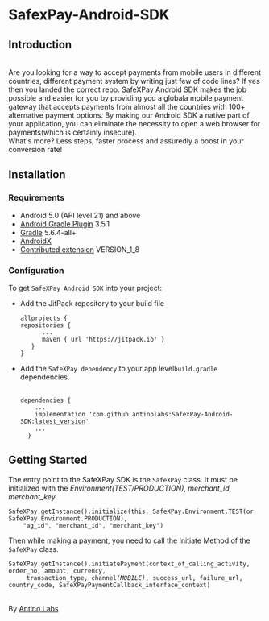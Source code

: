 # SafexPay-Android-SDK
<h2>Introduction</h2>
<br>Are you looking for a way to accept payments from mobile users in different countries, different payment system by writing just few of code lines? If yes then you landed the correct repo.
SafeXPay Android SDK makes the job possible and easier for you by providing you a globala mobile payment gateway that accepts payments from almost all the countries with 100+ alternative payment options.
By making our Android SDK a native part of your application, you can eliminate the necessity to open a web browser for payments(which is certainly insecure).
<br>What's more? Less steps, faster process and assuredly a boost in your conversion rate!
<h2>Installation</h2>
<h3>Requirements</h3>
<ul>
<li>Android 5.0 (API level 21) and above</li>
<li><a href="https://developer.android.com/studio/releases/gradle-plugin" rel="nofollow">Android Gradle Plugin</a> 3.5.1</li>
<li><a href="https://gradle.org/releases/" rel="nofollow">Gradle</a> 5.6.4-all+</li>
<li><a href="https://developer.android.com/jetpack/androidx/" rel="nofollow">AndroidX</a></li>
<li><a href="https://docs.gradle.org/current/userguide/java_plugin.html#sec:java-extension" rel="nofollow">Contributed extension</a> VERSION_1_8</li>
</ul>
<h3>Configuration</h3>
To get <code>SafeXPay Android SDK</code> into your project:<br>
<ul>
<li>Add the JitPack repository to your build file<br>
<pre><code>allprojects {
repositories {
      ...
      maven { url 'https://jitpack.io' }
   }
}</code></pre>
</li>
<li>Add the <code>SafeXPay dependency</code> to your app level<code>build.gradle</code> dependencies.<br><br>
<pre><code>dependencies {
    ...
    implementation 'com.github.antinolabs:SafexPay-Android-SDK:<a href="https://github.com/antinolabs/SafexPay-Android-SDK/releases" rel="nofollow">latest_version</a>'
    ...
  }</code></pre>
</li>
</ul>

<h2>Getting Started</h2>
The entry point to the SafeXPay SDK is the <code>SafeXPay</code> class. It must be initialized with the <i>Environment(TEST/PRODUCTION)</i>, <i>merchant_id</i>, <i>merchant_key</i>.<br>
<pre><code>SafeXPay.getInstance().initialize(this, SafeXPay.Environment.TEST(or SafeXPay.Environment.PRODUCTION),
    "ag_id", "merchant_id", "merchant_key")</code></pre>
Then while making a payment, you need to call the Initiate Method of the <code>SafeXPay</code> class.
<pre><code>SafeXPay.getInstance().initiatePayment(context_of_calling_activity, order_no, amount, currency,
     transaction_type, channel<i>(MOBILE)</i>, success_url, failure_url, country_code, SafeXPayPaymentCallback_interface_context)</code></pre>
<br>
By <a href="https://www.antino.io/">Antino Labs</a>
